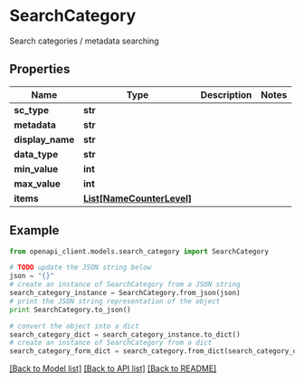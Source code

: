 # SearchCategory

Search categories / metadata searching

## Properties
Name | Type | Description | Notes
------------ | ------------- | ------------- | -------------
**sc_type** | **str** |  | 
**metadata** | **str** |  | 
**display_name** | **str** |  | 
**data_type** | **str** |  | 
**min_value** | **int** |  | 
**max_value** | **int** |  | 
**items** | [**List[NameCounterLevel]**](NameCounterLevel.md) |  | 

## Example

```python
from openapi_client.models.search_category import SearchCategory

# TODO update the JSON string below
json = "{}"
# create an instance of SearchCategory from a JSON string
search_category_instance = SearchCategory.from_json(json)
# print the JSON string representation of the object
print SearchCategory.to_json()

# convert the object into a dict
search_category_dict = search_category_instance.to_dict()
# create an instance of SearchCategory from a dict
search_category_form_dict = search_category.from_dict(search_category_dict)
```
[[Back to Model list]](../README.md#documentation-for-models) [[Back to API list]](../README.md#documentation-for-api-endpoints) [[Back to README]](../README.md)


